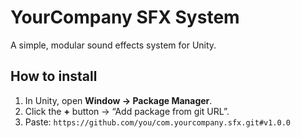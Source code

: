 # YourCompany SFX System

A simple, modular sound effects system for Unity.

## How to install
1. In Unity, open **Window → Package Manager**.
2. Click the **+** button → “Add package from git URL”.
3. Paste: `https://github.com/you/com.yourcompany.sfx.git#v1.0.0`
